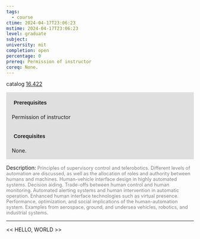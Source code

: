 ```yaml
---
tags:
  - course
ctime: 2024-04-17T23:06:23
mstime: 2024-04-17T23:06:23
level: graduate
subject: 
university: mit
completion: open
percentage: 0
prereq: Permission of instructor
coreq: None.
---
```


catalog [16.422](http://student.mit.edu/catalog/m16a.html#16.422)

<span style="display: block; padding: 15px; background-color: rgb(100, 100, 100, 0.2);"><font id="m_prereq1433_0" style="display: block; font-family: Arial, sans-serif; font-weight: bold; padding: 5px">Prerequisites</font><br><span id="prereq1433_0">Permission of instructor</span></span>
<span style="display: block; padding: 15px; background-color: rgb(100, 100, 100, 0.2);"><font id="m_coreq1433_0" style="display: block; font-family: Arial, sans-serif; font-weight: bold; padding: 5px">Corequisites</font><br><span id="coreq1433_0">None.</span></span>

<font style="">Description:</font>
<font style="color: grey; font-size: 0.8rem;">Principles of supervisory control and telerobotics. Different levels of automation are discussed, as well as the allocation of roles and authority between humans and machines. Human-vehicle interface design in highly automated systems. Decision aiding. Trade-offs between human control and human monitoring. Automated alerting systems and human intervention in automatic operation. Enhanced human interface technologies such as virtual presence. Performance, optimization, and social implications of the human-automation system. Examples from aerospace, ground, and undersea vehicles, robotics, and industrial systems.</font>



---

<< HELLO, WORLD >>
